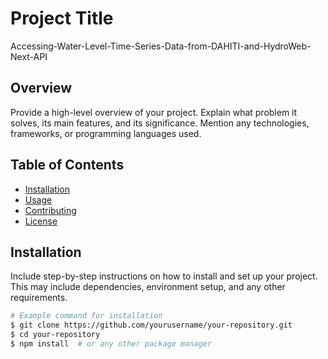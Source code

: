 # Project Title

Accessing-Water-Level-Time-Series-Data-from-DAHITI-and-HydroWeb-Next-API

## Overview

Provide a high-level overview of your project. Explain what problem it solves, its main features, and its significance. Mention any technologies, frameworks, or programming languages used.

## Table of Contents

- [Installation](#installation)
- [Usage](#usage)
- [Contributing](#contributing)
- [License](#license)

## Installation

Include step-by-step instructions on how to install and set up your project. This may include dependencies, environment setup, and any other requirements.

```bash
# Example command for installation
$ git clone https://github.com/yourusername/your-repository.git
$ cd your-repository
$ npm install  # or any other package manager
